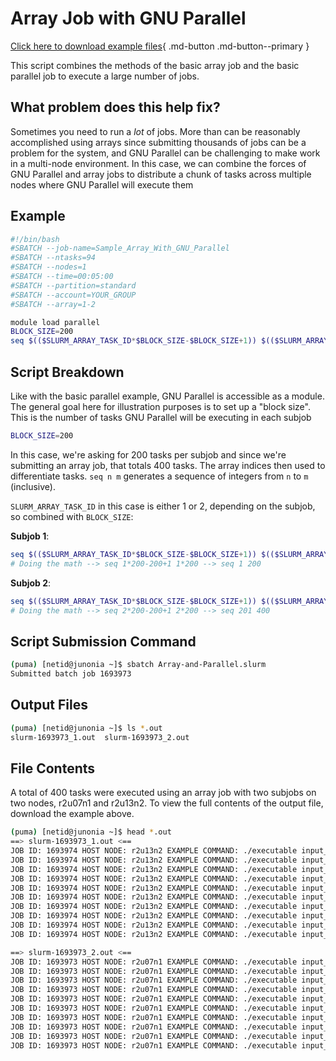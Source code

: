 # Array Job with GNU Parallel
[Click here to download example files](files/Array-and-Parallel.tar.gz){ .md-button .md-button--primary }


This script combines the methods of the basic array job and the basic parallel job to execute a large number of jobs.

## What problem does this help fix? 

Sometimes you need to run a *lot* of jobs. More than can be reasonably accomplished using arrays since submitting thousands of jobs can be a problem for the system, and GNU Parallel can be challenging to make work in a multi-node environment. In this case, we can combine the forces of GNU Parallel and array jobs to distribute a chunk of tasks across multiple nodes where GNU Parallel will execute them

## Example

```bash
#!/bin/bash
#SBATCH --job-name=Sample_Array_With_GNU_Parallel
#SBATCH --ntasks=94
#SBATCH --nodes=1                    
#SBATCH --time=00:05:00   
#SBATCH --partition=standard
#SBATCH --account=YOUR_GROUP
#SBATCH --array=1-2

module load parallel
BLOCK_SIZE=200
seq $(($SLURM_ARRAY_TASK_ID*$BLOCK_SIZE-$BLOCK_SIZE+1)) $(($SLURM_ARRAY_TASK_ID*$BLOCK_SIZE)) | parallel echo "JOB ID: $SLURM_JOB_ID HOST NODE: $HOSTNAME EXAMPLE COMMAND: ./executable input_{}"
```

## Script Breakdown
Like with the basic parallel example, GNU Parallel is accessible as a module. The general goal here for illustration purposes is to set up a "block size". This is the number of tasks GNU Parallel will be executing in each subjob

```bash
BLOCK_SIZE=200
```

In this case, we're asking for 200 tasks per subjob and since we're submitting an array job, that totals 400 tasks. The array indices then used to differentiate tasks. ```seq n m``` generates a sequence of integers from ```n``` to ```m``` (inclusive).

```SLURM_ARRAY_TASK_ID``` in this case is either 1 or 2, depending on the subjob, so combined with ```BLOCK_SIZE```:

**Subjob 1**: 

```bash
seq $(($SLURM_ARRAY_TASK_ID*$BLOCK_SIZE-$BLOCK_SIZE+1)) $(($SLURM_ARRAY_TASK_ID*$BLOCK_SIZE))
# Doing the math --> seq 1*200-200+1 1*200 --> seq 1 200
```

**Subjob 2**: 
```bash 
seq $(($SLURM_ARRAY_TASK_ID*$BLOCK_SIZE-$BLOCK_SIZE+1)) $(($SLURM_ARRAY_TASK_ID*$BLOCK_SIZE))
# Doing the math --> seq 2*200-200+1 2*200 --> seq 201 400
```

## Script Submission Command

```bash
(puma) [netid@junonia ~]$ sbatch Array-and-Parallel.slurm 
Submitted batch job 1693973
```

## Output Files

```bash
(puma) [netid@junonia ~]$ ls *.out
slurm-1693973_1.out  slurm-1693973_2.out
```

## File Contents
A total of 400 tasks were executed using an array job with two subjobs on two nodes, r2u07n1 and r2u13n2. To view the full contents of the output file, download the example above. 

```bash
(puma) [netid@junonia ~]$ head *.out
==> slurm-1693973_1.out <==
JOB ID: 1693974 HOST NODE: r2u13n2 EXAMPLE COMMAND: ./executable input_1
JOB ID: 1693974 HOST NODE: r2u13n2 EXAMPLE COMMAND: ./executable input_2
JOB ID: 1693974 HOST NODE: r2u13n2 EXAMPLE COMMAND: ./executable input_3
JOB ID: 1693974 HOST NODE: r2u13n2 EXAMPLE COMMAND: ./executable input_4
JOB ID: 1693974 HOST NODE: r2u13n2 EXAMPLE COMMAND: ./executable input_5
JOB ID: 1693974 HOST NODE: r2u13n2 EXAMPLE COMMAND: ./executable input_6
JOB ID: 1693974 HOST NODE: r2u13n2 EXAMPLE COMMAND: ./executable input_7
JOB ID: 1693974 HOST NODE: r2u13n2 EXAMPLE COMMAND: ./executable input_8
JOB ID: 1693974 HOST NODE: r2u13n2 EXAMPLE COMMAND: ./executable input_9
JOB ID: 1693974 HOST NODE: r2u13n2 EXAMPLE COMMAND: ./executable input_10

==> slurm-1693973_2.out <==
JOB ID: 1693973 HOST NODE: r2u07n1 EXAMPLE COMMAND: ./executable input_201
JOB ID: 1693973 HOST NODE: r2u07n1 EXAMPLE COMMAND: ./executable input_202
JOB ID: 1693973 HOST NODE: r2u07n1 EXAMPLE COMMAND: ./executable input_203
JOB ID: 1693973 HOST NODE: r2u07n1 EXAMPLE COMMAND: ./executable input_204
JOB ID: 1693973 HOST NODE: r2u07n1 EXAMPLE COMMAND: ./executable input_205
JOB ID: 1693973 HOST NODE: r2u07n1 EXAMPLE COMMAND: ./executable input_206
JOB ID: 1693973 HOST NODE: r2u07n1 EXAMPLE COMMAND: ./executable input_207
JOB ID: 1693973 HOST NODE: r2u07n1 EXAMPLE COMMAND: ./executable input_208
JOB ID: 1693973 HOST NODE: r2u07n1 EXAMPLE COMMAND: ./executable input_209
JOB ID: 1693973 HOST NODE: r2u07n1 EXAMPLE COMMAND: ./executable input_210
```

